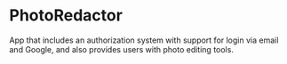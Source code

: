 # PhotoRedactor
App that includes an authorization system with support for login via email and Google, and also provides users with photo editing tools.
